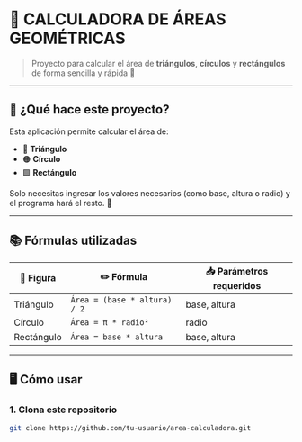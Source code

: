 # 📐 CALCULADORA DE ÁREAS GEOMÉTRICAS

> Proyecto para calcular el área de **triángulos**, **círculos** y **rectángulos** de forma sencilla y rápida 🧠

---

## 🔧 ¿Qué hace este proyecto?

Esta aplicación permite calcular el área de:

- 🔺 **Triángulo**
- 🟠 **Círculo**
- 🟩 **Rectángulo**

Solo necesitas ingresar los valores necesarios (como base, altura o radio) y el programa hará el resto. 🧮

---

## 📚 Fórmulas utilizadas

| 🔷 Figura      | ✏️ Fórmula                          | 📥 Parámetros requeridos |
|---------------|-------------------------------------|---------------------------|
| Triángulo     | `Área = (base * altura) / 2`        | base, altura              |
| Círculo       | `Área = π * radio²`                 | radio                     |
| Rectángulo    | `Área = base * altura`              | base, altura              |

---

## 🖥️ Cómo usar

### 1. Clona este repositorio
```bash
git clone https://github.com/tu-usuario/area-calculadora.git
